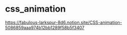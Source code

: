 # css_animation
https://fabulous-larkspur-8d6.notion.site/CSS-animation-5086859aaa974b12bb1289f58b5f3407

